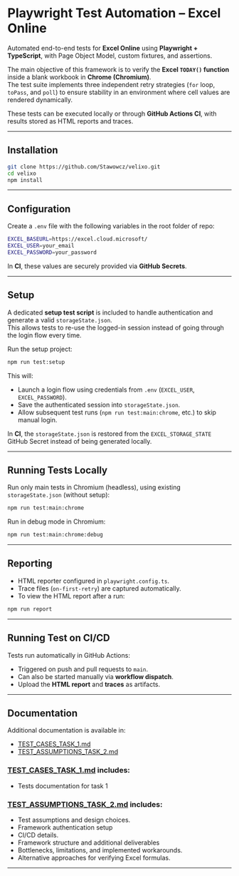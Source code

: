 # Playwright Test Automation – Excel Online

Automated end-to-end tests for **Excel Online** using **Playwright + TypeScript**, with Page Object Model, custom fixtures, and assertions.

The main objective of this framework is to verify the **Excel `TODAY()` function** inside a blank workbook in **Chrome (Chromium)**.  
The test suite implements three independent retry strategies (`for` loop, `toPass`, and `poll`) to ensure stability in an environment where cell values are rendered dynamically.

These tests can be executed locally or through **GitHub Actions CI**, with results stored as HTML reports and traces.

---

## Installation

```bash
git clone https://github.com/Stawowcz/velixo.git
cd velixo
npm install
```

---

## Configuration

Create a `.env` file with the following variables in the root folder of repo:

```bash
EXCEL_BASEURL=https://excel.cloud.microsoft/
EXCEL_USER=your_email
EXCEL_PASSWORD=your_password
```

In **CI**, these values are securely provided via **GitHub Secrets**.

---

## Setup

A dedicated **setup test script** is included to handle authentication and generate a valid `storageState.json`.  
This allows tests to re-use the logged-in session instead of going through the login flow every time.

Run the setup project:

```bash
npm run test:setup
```

This will:

- Launch a login flow using credentials from `.env` (`EXCEL_USER`, `EXCEL_PASSWORD`).
- Save the authenticated session into `storageState.json`.
- Allow subsequent test runs (`npm run test:main:chrome`, etc.) to skip manual login.

In **CI**, the `storageState.json` is restored from the `EXCEL_STORAGE_STATE` GitHub Secret instead of being generated locally.

---

## Running Tests Locally

Run only main tests in Chromium (headless), using existing `storageState.json` (without setup):

```bash
npm run test:main:chrome
```

Run in debug mode in Chromium:

```bash
npm run test:main:chrome:debug
```

---

## Reporting

- HTML reporter configured in `playwright.config.ts`.
- Trace files (`on-first-retry`) are captured automatically.
- To view the HTML report after a run:

```bash
npm run report
```

---

## Running Test on CI/CD

Tests run automatically in GitHub Actions:

- Triggered on push and pull requests to `main`.
- Can also be started manually via **workflow dispatch**.
- Upload the **HTML report** and **traces** as artifacts.

---

## Documentation

Additional documentation is available in:

- [TEST_CASES_TASK_1.md](docs/TEST_CASES_TASK_1.md)
- [TEST_ASSUMPTIONS_TASK_2.md](docs/TEST_ASSUMPTIONS_TASK_2.md)

### [TEST_CASES_TASK_1.md](docs/TEST_CASES_TASK_1.md) includes:

- Tests documentation for task 1

### [TEST_ASSUMPTIONS_TASK_2.md](docs/TEST_ASSUMPTIONS_TASK_2.md) includes:

- Test assumptions and design choices.
- Framework authentication setup
- CI/CD details.
- Framework structure and additional deliverables
- Bottlenecks, limitations, and implemented workarounds.
- Alternative approaches for verifying Excel formulas.

---
